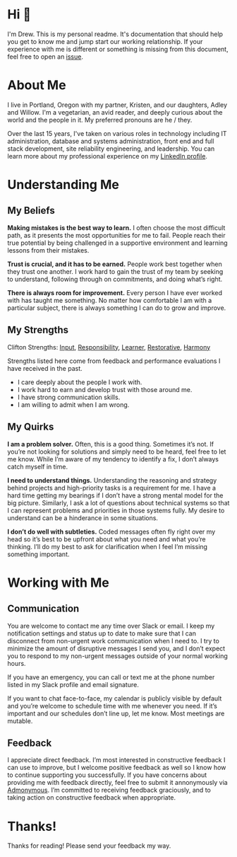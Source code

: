 # Hi  👋
I'm Drew. This is my personal readme. It's documentation that should help you get to know me and jump start our working relationship. If your experience with me is different or something is missing from this document, feel free to open an [issue](https://github.com/dstokes/README/issues).

# About Me
I live in Portland, Oregon with my partner, Kristen, and our daughters, Adley and Willow. I'm a vegetarian, an avid reader, and deeply curious about the world and the people in it. My preferred pronouns are he / they. 

Over the last 15 years, I've taken on various roles in technology including IT administration, database and systems administration, front end and full stack development, site reliability engineering, and leadership. You can learn more about my professional experience on my [LinkedIn profile](https://www.linkedin.com/in/drewstokes/).

# Understanding Me
## My Beliefs
**Making mistakes is the best way to learn.** I often choose the most difficult path, as it presents the most opportunities for me to fail. People reach their true potential by being challenged in a supportive environment and learning lessons from their mistakes.

**Trust is crucial, and it has to be earned.** People work best together when they trust one another. I work hard to gain the trust of my team by seeking to understand, following through on commitments, and doing what’s right.

**There is always room for improvement.**  Every person I have ever worked with has taught me something. No matter how comfortable I am with a particular subject, there is always something I can do to grow and improve.

## My Strengths
Clifton Strengths: [Input](https://www.gallup.com/cliftonstrengths/en/252278/input-theme.aspx), [Responsibility](https://www.gallup.com/cliftonstrengths/en/252320/responsibility-theme.aspx), [Learner](https://www.gallup.com/cliftonstrengths/en/252293/learner-theme.aspx), [Restorative](https://www.gallup.com/cliftonstrengths/en/252323/restorative-theme.aspx), [Harmony](https://www.gallup.com/cliftonstrengths/en/252254/harmony-theme.aspx)

Strengths listed here come from feedback and performance evaluations I have received in the past.

* I care deeply about the people I work with.
* I work hard to earn and develop trust with those around me.
* I have strong communication skills.
* I am willing to admit when I am wrong.

## My Quirks
**I am a problem solver.** Often, this is a good thing. Sometimes it’s not. If you’re not looking for solutions and simply need to be heard, feel free to let me know. While I’m aware of my tendency to identify a fix, I don’t always catch myself in time.

**I need to understand things.** Understanding the reasoning and strategy behind projects and high-priority tasks is a requirement for me. I have a hard time getting my bearings if I don’t have a strong mental model for the big picture. Similarly, I ask a lot of questions about technical systems so that I can represent problems and priorities in those systems fully. My desire to understand can be a hinderance in some situations. 

**I don’t do well with subtleties.** Coded messages often fly right over my head so it’s best to be upfront about what you need and what you’re thinking. I’ll do my best to ask for clarification when I feel I’m missing something important.

# Working with Me
## Communication
You are welcome to contact me any time over Slack or email. I keep my notification settings and status up to date to make sure that I can disconnect from non-urgent work communication when I need to. I try to minimize the amount of disruptive messages I send you, and I don’t expect you to respond to my non-urgent messages outside of your normal working hours.

If you have an emergency, you can call or text me at the phone number listed in my Slack profile and email signature.

If you want to chat face-to-face, my calendar is publicly visible by default and you’re welcome to schedule time with me whenever you need. If it’s important and  our schedules don’t line up, let me know. Most meetings are mutable.

## Feedback
I appreciate direct feedback. I’m most interested in constructive feedback I can use to improve, but I welcome positive feedback as well so I know how to continue supporting you successfully. If you have concerns about providing me with feedback directly, feel free to submit it annonymously via [Admonymous](https://www.admonymous.co/dstokes). I’m committed to receiving feedback graciously, and to taking action on constructive feedback when appropriate.

# Thanks!
Thanks for reading! Please send your feedback my way.
